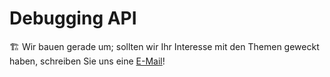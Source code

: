 # Debugging API

🏗 Wir bauen gerade um; sollten wir Ihr Interesse mit den Themen geweckt haben,
schreiben Sie uns eine [E-Mail](mailto:hello@process-engine.io)!
